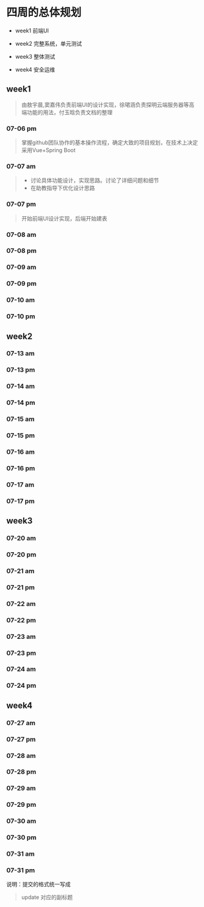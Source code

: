 # 四周的总体规划

- week1 前端UI

- week2 完整系统，单元测试

- week3 整体测试

- week4 安全运维

## week1

>由敖宇晨,窦嘉伟负责前端UI的设计实现，徐珺涵负责探明云端服务器等高端功能的用法，付玉晗负责文档的整理

### 07-06 pm

>掌握github团队协作的基本操作流程，确定大致的项目规划，在技术上决定采用Vue+Spring Boot

### 07-07 am

>- 讨论具体功能设计，实现思路。讨论了详细问题和细节
>- 在助教指导下优化设计思路

### 07-07 pm

> 开始前端UI设计实现，后端开始建表

### 07-08 am

### 07-08 pm

### 07-09 am

### 07-09 pm

### 07-10 am

### 07-10 pm

## week2

### 07-13 am

### 07-13 pm

### 07-14 am

### 07-14 pm

### 07-15 am

### 07-15 pm

### 07-16 am

### 07-16 pm

### 07-17 am

### 07-17 pm

## week3

### 07-20 am

### 07-20 pm

### 07-21 am

### 07-21 pm

### 07-22 am

### 07-22 pm

### 07-23 am

### 07-23 pm

### 07-24 am

### 07-24 pm

## week4

### 07-27 am

### 07-27 pm

### 07-28 am

### 07-28 pm

### 07-29 am

### 07-29 pm

### 07-30 am

### 07-30 pm

### 07-31 am

### 07-31 pm

说明：提交的格式统一写成

> update 对应的副标题
